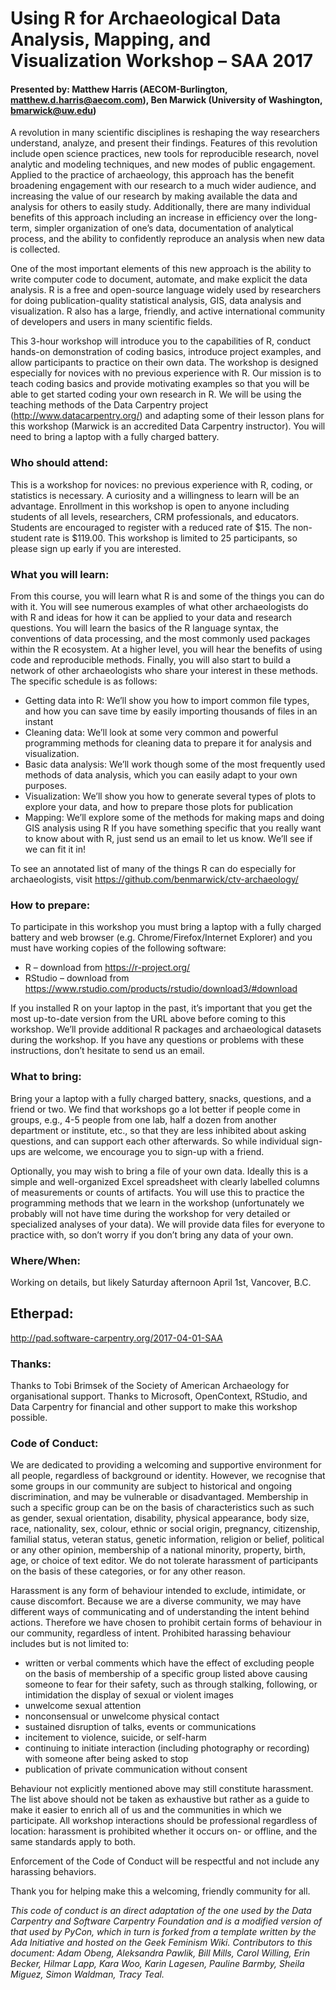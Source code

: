 # Using R for Archaeological Data Analysis, Mapping, and Visualization Workshop – SAA 2017
#### Presented by: Matthew Harris (AECOM-Burlington, matthew.d.harris@aecom.com), Ben Marwick (University of Washington, bmarwick@uw.edu)

A revolution in many scientific disciplines is reshaping the way researchers understand, analyze, and present their findings.  Features of this revolution include open science practices, new tools for reproducible research, novel analytic and modeling techniques, and new modes of public engagement. Applied to the practice of archaeology, this approach has the benefit broadening engagement with our research to a much wider audience, and increasing the value of our research by making available the data and analysis for others to easily study. Additionally, there are many individual benefits of this approach including an increase in efficiency over the long-term, simpler organization of one’s data, documentation of analytical process, and the ability to confidently reproduce an analysis when new data is collected.  

One of the most important elements of this new approach is the ability to write computer code to document, automate, and make explicit the data analysis. R is a free and open-source language widely used by researchers for doing publication-quality statistical analysis, GIS, data analysis and visualization.  R also has a large, friendly, and active international community of developers and users in many scientific fields. 

This 3-hour workshop will introduce you to the capabilities of R, conduct hands-on demonstration of coding basics, introduce project examples, and allow participants to practice on their own data. The workshop is designed especially for novices with no previous experience with R. Our mission is to teach coding basics and provide motivating examples so that you will be able to get started coding your own research in R. We will be using the teaching methods of the Data Carpentry project (http://www.datacarpentry.org/) and adapting some of their lesson plans for this workshop (Marwick is an accredited Data Carpentry instructor).  You will need to bring a laptop with a fully charged battery. 

### Who should attend: 
This is a workshop for novices: no previous experience with R, coding, or statistics is necessary. A curiosity and a willingness to learn will be an advantage. Enrollment in this workshop is open to anyone including students of all levels, researchers, CRM professionals, and educators.  Students are encouraged to register with a reduced rate of $15. The non-student rate is $119.00. This workshop is limited to 25 participants, so please sign up early if you are interested.

### What you will learn:
From this course, you will learn what R is and some of the things you can do with it.  You will see numerous examples of what other archaeologists do with R and ideas for how it can be applied to your data and research questions.  You will learn the basics of the R language syntax, the conventions of data processing, and the most commonly used packages within the R ecosystem.  At a higher level, you will hear the benefits of using code and reproducible methods. Finally, you will also start to build a network of other archaeologists who share your interest in these methods. The specific schedule is as follows:

* Getting data into R: We’ll show you how to import common file types, and how you can save time by easily importing thousands of files in an instant
* Cleaning data: We’ll look at some very common and powerful programming methods for cleaning data to prepare it for analysis and visualization. 
* Basic data analysis: We’ll work though some of the most frequently used methods of data analysis, which you can easily adapt to your own purposes. 
* Visualization: We’ll show you how to generate several types of plots to explore your data, and how to prepare those plots for publication
*	Mapping: We’ll explore some of the methods for making maps and doing GIS analysis using R
If you have something specific that you really want to know about with R, just send us an email to let us know. We’ll see if we can fit it in! 

To see an annotated list of many of the things R can do especially for archaeologists, visit https://github.com/benmarwick/ctv-archaeology/ 

### How to prepare:
To participate in this workshop you must bring a laptop with a fully charged battery and web browser (e.g. Chrome/Firefox/Internet Explorer) and you must have working copies of the following software:
*	R – download from https://r-project.org/
*	RStudio – download from https://www.rstudio.com/products/rstudio/download3/#download

If you installed R on your laptop in the past, it’s important that you get the most up-to-date version from the URL above before coming to this workshop. We’ll provide additional R packages and archaeological datasets during the workshop. If you have any questions or problems with these instructions, don’t hesitate to send us an email.  

### What to bring:
  Bring your a laptop with a fully charged battery, snacks, questions, and a friend or two. We find that workshops go a lot better if people come in groups, e.g., 4-5 people from one lab, half a dozen from another department or institute, etc., so that they are less inhibited about asking questions, and can support each other afterwards. So while individual sign-ups are welcome, we encourage you to sign-up with a friend.
  
Optionally, you may wish to bring a file of your own data. Ideally this is a simple and well-organized Excel spreadsheet with clearly labelled columns of measurements or counts of artifacts. You will use this to practice the programming methods that we learn in the workshop (unfortunately we probably will not have time during the workshop for very detailed or specialized analyses of your data). We will provide data files for everyone to practice with, so don’t worry if you don’t bring any data of your own. 

### Where/When:
Working on details, but likely Saturday afternoon April 1st, Vancover, B.C.

## Etherpad:
http://pad.software-carpentry.org/2017-04-01-SAA

### Thanks:
Thanks to Tobi Brimsek of the Society of American Archaeology for organisational support. Thanks to Microsoft, OpenContext, RStudio, and Data Carpentry for financial and other support to make this workshop possible. 

### Code of Conduct:
We are dedicated to providing a welcoming and supportive environment for all people, regardless of background or identity. However, we recognise that some groups in our community are subject to historical and ongoing discrimination, and may be vulnerable or disadvantaged. Membership in such a specific group can be on the basis of characteristics such as such as gender, sexual orientation, disability, physical appearance, body size, race, nationality, sex, colour, ethnic or social origin, pregnancy, citizenship, familial status, veteran status, genetic information, religion or belief, political or any other opinion, membership of a national minority, property, birth, age, or choice of text editor. We do not tolerate harassment of participants on the basis of these categories, or for any other reason.

Harassment is any form of behaviour intended to exclude, intimidate, or cause discomfort. Because we are a diverse community, we may have different ways of communicating and of understanding the intent behind actions. Therefore we have chosen to prohibit certain forms of behaviour in our community, regardless of intent. Prohibited harassing behaviour includes but is not limited to:

* written or verbal comments which have the effect of excluding people on the basis of membership of a specific group listed above
causing someone to fear for their safety, such as through stalking, following, or intimidation
the display of sexual or violent images
* unwelcome sexual attention
* nonconsensual or unwelcome physical contact
* sustained disruption of talks, events or communications
* incitement to violence, suicide, or self-harm
* continuing to initiate interaction (including photography or recording) with someone after being asked to stop
* publication of private communication without consent

Behaviour not explicitly mentioned above may still constitute harassment. The list above should not be taken as exhaustive but rather as a guide to make it easier to enrich all of us and the communities in which we participate. All workshop interactions should be professional regardless of location: harassment is prohibited whether it occurs on- or offline, and the same standards apply to both.

Enforcement of the Code of Conduct will be respectful and not include any harassing behaviors.

Thank you for helping make this a welcoming, friendly community for all.

*This code of conduct is an direct adaptation of the one used by the Data Carpentry and Software Carpentry Foundation and is a modified version of that used by PyCon, which in turn is forked from a template written by the Ada Initiative and hosted on the Geek Feminism Wiki. Contributors to this document: Adam Obeng, Aleksandra Pawlik, Bill Mills, Carol Willing, Erin Becker, Hilmar Lapp, Kara Woo, Karin Lagesen, Pauline Barmby, Sheila Miguez, Simon Waldman, Tracy Teal.*
 
